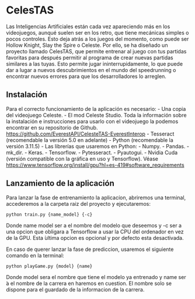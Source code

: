 # CelesTAS

Las Inteligencias Artificiales están cada vez apareciendo más en los videojuegos, aunqué suelen ser en los retro, que tiene mecánicas simples o pocos controles. Esto deja atrás a los juegos del momento, como puede ser Hollow Knight, Slay the Spire o Celeste. Por ello, se ha diseñado un proyecto llamado CelesTAS, que permite entrenar al juego con tus partidas favoritas para después permitir al programa de crear nuevas partidas similares a las tuyas. Esto permite jugar ininterrupidamente, lo que puede dar a lugar a nuevos descubrimientos en el mundo del speedrunning o encontrar nuevos errores para que los desarrolladores lo arreglen.

## Instalación
 Para el correcto funcionamiento de la aplicación es necesario:
    - Una copia del videojuego Celeste.
    - El mod Celeste Studio. Toda la información sobre la instalación e instrucciones para usarlo con el videojuego la podemos encontrar en su repositorio de Github. https://github.com/EverestAPI/CelesteTAS-EverestInterop
    - Tesseract (recomendable la versión 5.0 en adelante)
    - Python (recomendable la versión 3.11.5)
    - Las librerías que usaremos en Python:
        - Numpy.
        - Pandas.
        - mk_dir.
        - Keras.
        - Tensorflow.
        - Pytesseract.
        - Pyautogui.
    - Nvidia Cuda (versión compatible con la gráfica en uso y Tensorflow). Véase https://www.tensorflow.org/install/gpu?hl=es-419#software_requirements


## Lanzamiento de la aplicación

Para lanzar la fase de entrenamiento la aplicacíon, abriremos una terminal, accederemos a la carpeta raiz del proyecto y ejecutaremos:
```CMD
python train.py {name_model} {-c}
```

Donde name model ser a el nombre del modelo que deseemos y -c ser a una opcion que obligara a Tensorflow a usar la CPU del ordenador en vez de la GPU. Esta ́ultima opcion es opcional y por defecto esta desactivada.

En caso de querer lanzar la fase de prediccion, usaremos el siguiente comando en la terminal:
```CMD
python playGame.py {model} {name}
```

Donde model sera el nombre que tiene el modelo ya entrenado y name ser ́a el nombre de la carrera en haremos en cuestion. El nombre solo se dispone para el guardado de la informacion de la carrera.

